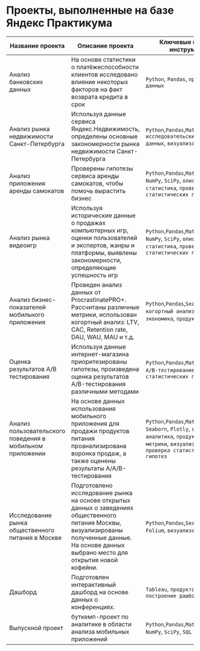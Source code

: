 # Проекты, выполненные на базе Яндекс Практикума
| Название проекта | Описание проекта | Ключевые навыки и инструменты |
| ---------------- | ---------------- | ----------------------------- |
| Анализ банковских данных | На основе статистики о платёжеспособности клиентов исследовано влияние некоторых факторов на факт возврата кредита в срок | `Python`, `Pandas`, `предобработка данных`|
| Анализ рынка недвижимости Санкт-Петербурга | Используя данные сервиса Яндекс.Недвижимость, определены основные закономерности рынка недвижимости Санкт-Петербурга | `Python`,`Pandas`,`Matplotlib`, `исследовательский анализ данных`, `визуализация данных` |
| Анализ приложения аренды самокатов | Проверены гипотезы сервиса аренды самокатов, чтобы помочь вырастить бизнес | `Python`,`Pandas`,`Matplotlib`, `NumPy`, `SciPy`, `описательная статистика`, `проверка статистических гипотез`|
| Анализ рынка видеоигр | Используя исторические данные о продажах компьютерных игр, оценки пользователей и экспертов, жанры и платформы, выявлены закономерности, определяющие успешность игр | `Python`,`Pandas`,`Matplotlib`, `NumPy`, `SciPy`, `описательная статистика`, `проверка статистических гипотез`|
| Анализ бизнес-показателей мобильного приложения | Проведен анализ данных от ProcrastinatePRO+. Рассчитаны различные метрики, использован когортный анализ: LTV, CAC, Retention rate, DAU, WAU, MAU и т.д. | `Python`,`Pandas`,`Seaborn`, `когортный анализ`, `юнит-экономика`, `продуктовые метрики`|
| Оценка результатов А/В тестирования | Используя данные интернет-магазина приоритезированы гипотезы, произведена оценка результатов A/B-тестирования различными методами | `Python`,`Pandas`,`Matplotlib`,`SciPy`, `А/В-тестирование`, `проверка статистических гипотез`|
| Анализ пользовательского поведения в мобильном приложении | На основе данных использования мобильного приложения для продажи продуктов питания проанализирована воронка продаж, а также оценены результаты A/A/B-тестирования | `Python`,`Pandas`,`Matplotlib`, `Seaborn`, `Plotly`, `событийная аналитика`, `продуктовые метрики`, `визуализация данных`, `проверка статистических гипотез`|
| Исследование рынка общественного питания в Москве| Подготовлено исследование рынка на основе открытых данных о заведениях общественного питания Москвы, визуализированы полученные данные. На основе данных выбрано место для открытия новой кофейни. | `Python`,`Pandas`,`Seaborn`, `Plotly`, `Folium`, `визуализация данных`|
| Дашборд | Подготовлен интерактивный дашборд на основе данных о конференциях.  | `Tableau`, `продуктовые метрики`, `построение дашбордов`|
| Выпускной проект | буткемп-проект по аналитике в области анализа мобильных приложений | `Python`,`Pandas`,`Matplotlib`, `NumPy`, `SciPy`, `SQL`|
